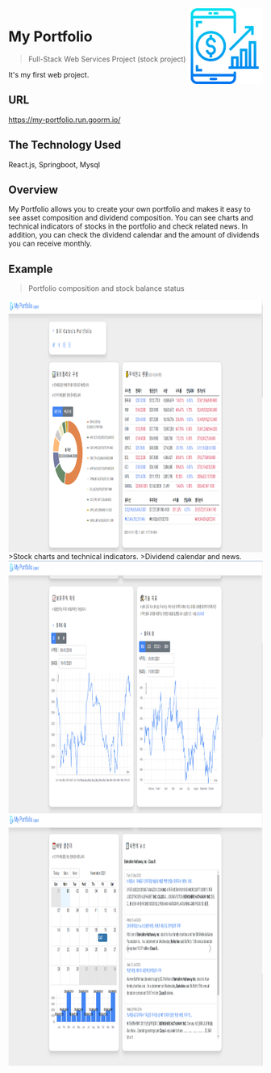 <img src="./stock-project-front/public/banking.png" width="150px" align="right"/>

# My Portfolio
> Full-Stack Web Services Project (stock project)

It's my first web project.

## URL
https://my-portfolio.run.goorm.io/

## The Technology Used
React.js, Springboot, Mysql

## Overview
My Portfolio allows you to create your own portfolio and makes it easy to see asset composition and dividend composition.
You can see charts and technical indicators of stocks in the portfolio and check related news.
In addition, you can check the dividend calendar and the amount of dividends you can receive monthly.

## Example
>Portfolio composition and stock balance status
<img src="./stock-project-front/public/ex1.PNG" width="800px" height="500px" align="left"/>   
>Stock charts and technical indicators.
<img src="./stock-project-front/public/ex2.PNG" width="800px" height="500px" align="left"/>   
>Dividend calendar and news.
<img src="./stock-project-front/public/ex3.PNG" width="800px" height="500px" align="left"/>   